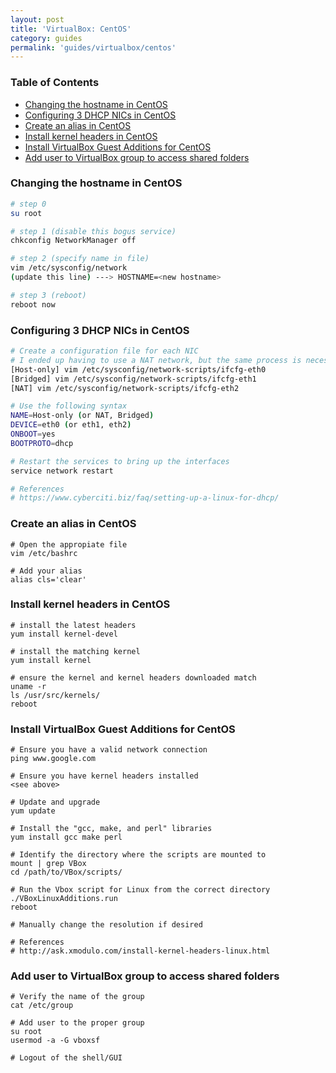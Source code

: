 ```yaml
---
layout: post
title: 'VirtualBox: CentOS'
category: guides
permalink: 'guides/virtualbox/centos'
---
```


### Table of Contents
* [Changing the hostname in CentOS](#changing-the-hostname-in-centos)
* [Configuring 3 DHCP NICs in CentOS](#configuring-3-dhcp-nics-in-centos)
* [Create an alias in CentOS](#create-an-alias-in-centos)
* [Install kernel headers in CentOS](#install-kernel-headers-in-centos)
* [Install VirtualBox Guest Additions for CentOS](#install-virtualbox-guest-additions-for-centos)
* [Add user to VirtualBox group to access shared folders](#add-user-to-virtualbox-group-to-access-shared-folders)

### Changing the hostname in CentOS
```bash
# step 0
su root

# step 1 (disable this bogus service)
chkconfig NetworkManager off

# step 2 (specify name in file)
vim /etc/sysconfig/network
(update this line) ---> HOSTNAME=<new hostname>

# step 3 (reboot)
reboot now
```

### Configuring 3 DHCP NICs in CentOS
```bash
# Create a configuration file for each NIC
# I ended up having to use a NAT network, but the same process is necessary
[Host-only] vim /etc/sysconfig/network-scripts/ifcfg-eth0
[Bridged] vim /etc/sysconfig/network-scripts/ifcfg-eth1
[NAT] vim /etc/sysconfig/network-scripts/ifcfg-eth2

# Use the following syntax
NAME=Host-only (or NAT, Bridged)
DEVICE=eth0 (or eth1, eth2)
ONBOOT=yes
BOOTPROTO=dhcp

# Restart the services to bring up the interfaces
service network restart

# References
# https://www.cyberciti.biz/faq/setting-up-a-linux-for-dhcp/
```

### Create an alias in CentOS
```
# Open the appropiate file
vim /etc/bashrc

# Add your alias 
alias cls='clear'
```

### Install kernel headers in CentOS
```
# install the latest headers
yum install kernel-devel

# install the matching kernel
yum install kernel

# ensure the kernel and kernel headers downloaded match
uname -r 
ls /usr/src/kernels/
reboot
```

### Install VirtualBox Guest Additions for CentOS
```
# Ensure you have a valid network connection
ping www.google.com

# Ensure you have kernel headers installed
<see above>

# Update and upgrade
yum update

# Install the "gcc, make, and perl" libraries
yum install gcc make perl

# Identify the directory where the scripts are mounted to 
mount | grep VBox
cd /path/to/VBox/scripts/

# Run the Vbox script for Linux from the correct directory
./VBoxLinuxAdditions.run
reboot

# Manually change the resolution if desired

# References
# http://ask.xmodulo.com/install-kernel-headers-linux.html
```

### Add user to VirtualBox group to access shared folders
```
# Verify the name of the group
cat /etc/group

# Add user to the proper group
su root
usermod -a -G vboxsf

# Logout of the shell/GUI
```
